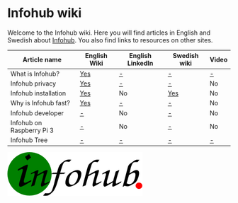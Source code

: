 # Infohub wiki
Welcome to the Infohub wiki. Here you will find articles in English and Swedish about [Infohub](https://github.com/peterlembke/infohub). You also find links to resources on other sites.

Article name|English Wiki|English LinkedIn|Swedish wiki|Video
---|---|---|---|---
What is Infohub?|[Yes](english-text/what-is-infohub.md)|[-](http://infohub.se)|[-](http://infohub.se)|[-](http://infohub.se)
Infohub privacy|[Yes](english-text/infohub-privacy.md)|[-](http://infohub.se)|[-](http://infohub.se)|No
Infohub installation|[Yes](english-text/infohub-installation.md)|No|[Yes](swedsih-text/infohub-installation.md)|No
Why is Infohub fast?|[Yes](english-text/why-is-infohub-fast.md)|[-](http://infohub.se)|[-](http://infohub.se)|No
Infohub developer|[-](http://infohub.se)|No|[-](http://infohub.se)|No
Infohub on Raspberry Pi 3|[-](http://infohub.se)|No|[-](http://infohub.se)|No
Infohub Tree|[-](http://infohub.se)|[-](http://infohub.se)|[-](http://infohub.se)|[-](http://infohub.se)

![Infohub logo](logotype/infohub-logo-done.svg)
